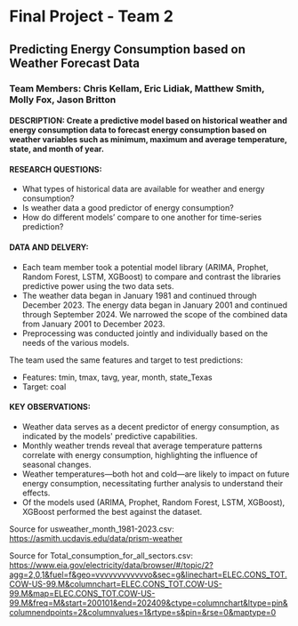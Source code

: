 # Final Project - Team 2
## Predicting Energy Consumption based on Weather Forecast Data
### Team Members: Chris Kellam, Eric Lidiak, Matthew Smith, Molly Fox, Jason Britton
#### DESCRIPTION: Create a predictive model based on historical weather and energy consumption data to forecast energy consumption based on weather variables such as minimum, maximum and average temperature, state, and month of year. 

#### RESEARCH QUESTIONS: 
- What types of historical data are available for weather and energy consumption?
- Is weather data a good predictor of energy consumption?
- How do different models’ compare to one another for time-series prediction?

#### DATA AND DELVERY: 
- Each team member took a potential model library (ARIMA, Prophet, Random Forest, LSTM, XGBoost) to compare and contrast the libraries predictive power using the two data sets.
- The weather data began in January 1981 and continued through December 2023. The energy data began in January 2001 and continued through September 2024. We narrowed the scope of the combined data from January 2001 to December 2023. 
- Preprocessing was conducted jointly and individually based on the needs of the various models.

The team used the same features and target to test predictions: 
- Features: tmin, tmax, tavg, year, month, state_Texas
- Target: coal

#### KEY OBSERVATIONS: 
- Weather data serves as a decent predictor of energy consumption, as indicated by the models' predictive capabilities.
- Monthly weather trends reveal that average temperature patterns correlate with energy consumption, highlighting the influence of seasonal changes.
- Weather temperatures—both hot and cold—are likely to impact on future energy consumption, necessitating further analysis to understand their effects.
- Of the models used (ARIMA, Prophet, Random Forest, LSTM, XGBoost), XGBoost performed the best against the dataset. 

Source for usweather_month_1981-2023.csv: https://asmith.ucdavis.edu/data/prism-weather

Source for Total_consumption_for_all_sectors.csv:	https://www.eia.gov/electricity/data/browser/#/topic/2?agg=2,0,1&fuel=f&geo=vvvvvvvvvvvvo&sec=g&linechart=ELEC.CONS_TOT.COW-US-99.M&columnchart=ELEC.CONS_TOT.COW-US-99.M&map=ELEC.CONS_TOT.COW-US-99.M&freq=M&start=200101&end=202409&ctype=columnchart&ltype=pin&columnendpoints=2&columnvalues=1&rtype=s&pin=&rse=0&maptype=0																																																									

